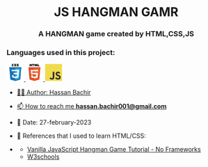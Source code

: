 <h1 align="center">JS HANGMAN GAMR</h1>
<h3 align="center">A HANGMAN game created by HTML,CSS,JS </h3>

<h3 align="left">Languages used in this project:</h3>

<p align="left"> <a href="https://www.w3schools.com/css/" target="_blank" rel="noreferrer"> <img src="https://raw.githubusercontent.com/devicons/devicon/master/icons/css3/css3-original-wordmark.svg" alt="css3" width="40" height="40"/> </a> <a href="https://www.w3.org/html/" target="_blank" rel="noreferrer"> <img src="https://raw.githubusercontent.com/devicons/devicon/master/icons/html5/html5-original-wordmark.svg" alt="html5" width="40" height="40"/> </a> <a href="https://developer.mozilla.org/en-US/docs/Web/JavaScript" target="_blank" rel="noreferrer"> <img src="https://raw.githubusercontent.com/devicons/devicon/master/icons/javascript/javascript-original.svg" alt="javascript" width="40" height="40"/> </a> <a href="https://www.mysql.com/" target="_blank" rel="noreferrer"> 

- 👨‍💻 Author: Hassan Bachir
- 📫 How to reach me **hassan.bachir001@gmail.com**
- 🌱 Date: 27-february-2023
- 📝 References that I used to learn HTML/CSS:
- <ul><li><a href="https://www.youtube.com/watch?v=dgvyE1sJS3Y">Vanilla JavaScript Hangman Game Tutorial - No Frameworks</a>
  </li>
  
  <li><a href="https://www.w3schools.com/">W3schools</a></li>
  </ul>

